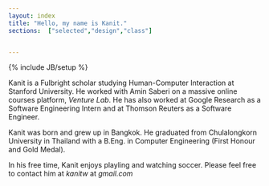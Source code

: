 ```yaml
---
layout: index
title: "Hello, my name is Kanit."
sections:  ["selected","design","class"]


---
```

{% include JB/setup %}

Kanit is a Fulbright scholar studying Human-Computer Interaction at Stanford University.  He worked with Amin Saberi on a massive online courses platform, *Venture Lab*.  He has also worked at Google Research as a Software Engineering Intern and at Thomson Reuters as a Software Engineer.

Kanit was born and grew up in Bangkok.  He graduated from Chulalongkorn University in Thailand with a B.Eng. in Computer Engineering (First Honour and Gold Medal).

In his free time, Kanit enjoys playling and watching soccer.  Please feel free to contact him at *kanitw* at *gmail.com*
